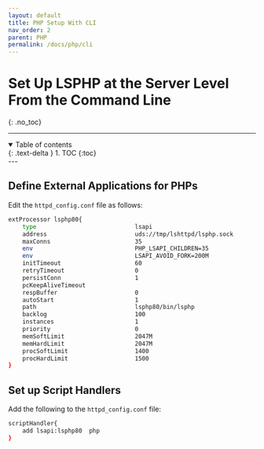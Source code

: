```yaml
---
layout: default
title: PHP Setup With CLI
nav_order: 2
parent: PHP
permalink: /docs/php/cli
---
```


# Set Up LSPHP at the Server Level From the Command Line
{: .no_toc}

---
<details open markdown="block">
  <summary>
    Table of contents
  </summary>
  {: .text-delta }
1. TOC
{:toc}

</details>
---

## Define External Applications for PHPs

Edit the `httpd_config.conf` file as follows:

```bash
extProcessor lsphp80{
    type                            lsapi
    address                         uds://tmp/lshttpd/lsphp.sock
    maxConns                        35
    env                             PHP_LSAPI_CHILDREN=35
    env                             LSAPI_AVOID_FORK=200M
    initTimeout                     60
    retryTimeout                    0
    persistConn                     1
    pcKeepAliveTimeout
    respBuffer                      0
    autoStart                       1
    path                            lsphp80/bin/lsphp
    backlog                         100
    instances                       1
    priority                        0
    memSoftLimit                    2047M
    memHardLimit                    2047M
    procSoftLimit                   1400
    procHardLimit                   1500
}
```

## Set up Script Handlers 

Add the following to the `httpd_config.conf` file:

```bash
scriptHandler{
    add lsapi:lsphp80  php
}
```
